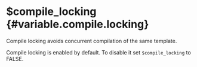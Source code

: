 \$compile\_locking {#variable.compile.locking}
==================

Compile locking avoids concurrent compilation of the same template.

Compile locking is enabled by default. To disable it set
`$compile_locking` to FALSE.
